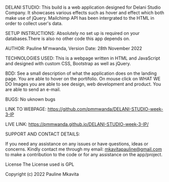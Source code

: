 DELANI STUDIO:
This build is a web application designed for Delani Studio Company. It showcases various effects such as hover and effect which both make use of jQuery. Mailchimp API has been intergrated to the HTML in order to collect user's data.

SETUP INSTRUCTIONS:
Absolutely no set up is required on your databases.There is also no other code this app depends on.

AUTHOR:
Pauline M'mwanda, Version Date: 28th November 2022

TECHNOLOGIES USED:
This is a webpage written in HTML and JavaScript and designed with custom CSS, Bootstrap as well as jQuery.

BDD:
See a small description of what the application does on the landing page. You are able to hover on the portifolio. On mouse click on WHAT WE DO Images you are able to see design, web development and product. You are able to send an e-mail.

BUGS:
No uknown bugs

LINK TO WEBPAGE:
https://github.com/pmmwanda/DELANI-STUDIO-week-3-IP

LIVE LINK:
https://pmmwanda.github.io/DELANI-STUDIO-week-3-IP/

SUPPORT AND CONTACT DETAILS:

If you need any assistance on any issues or have questions, ideas or concerns. Kindly contact me through my email: mkavitapauline@gmail.com to make a contribution to the code or for any assistance on the app/project.

License The License used is GPL

Copyright (c) 2022 Pauline Mkavita
